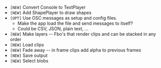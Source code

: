 - `[NEW]` Convert Console to TextPlayer
- `[NEW]`  Add ShapePlayer to draw shapes
- `[OPT]`  Use OSC messages as setup and config files.
  - Make the app load the file and send messages to itself?
  - Could be CSV, JSON, plain text, ...
- `[NEW]` Make layers -- Fbo's that render clips and can be stacked in any order
- `[NEW]` Load clips
- `[NEW]` Fade away -- in frame clips add alpha to previous frames
- `[NEW]` Save output
- `[NEW]` Select blobs